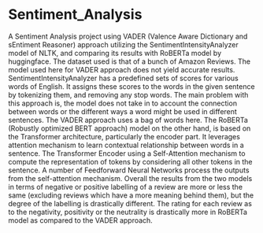 # Sentiment_Analysis
A Sentiment Analysis project using VADER (Valence Aware Dictionary and sEntiment Reasoner) approach utilizing the SentimentIntensityAnalyzer model of NLTK, and comparing its results with RoBERTa model by huggingface. The dataset used is that of a bunch of Amazon Reviews.
The model used here for VADER approach does not yield accurate results. SentimentIntensityAnalyzer has a predefined sets of scores for various words of English. It assigns these scores to the words in the given sentence by tokenizing them, and removing any stop words. The main problem with this approach is, the model does not take in to account the connection between words or the different ways a word might be used in different sentences. The VADER approach uses a bag of words here.
The RoBERTa (Robustly optimized BERT approach) model on the other hand, is based on the Transformer architecture, particularly the encoder part. It leverages attention mechanism to learn contextual relationship between words in a sentence. The Transformer Encoder using a Self-Attention mechanism to compute the representation of tokens by considering all other tokens in the sentence. A number of Feedforward Neural Networks process the outputs from the self-attention mechanism. 
Overall the results from the two models in terms of negative or positive labelling of a review are more or less the same (excluding reviews which have a more meaning behind them), but the degree of the labelling is drastically different. The rating for each review as to the negativity, positivity or the neutrality is drastically more in RoBERTa model as compared to the VADER approach.

